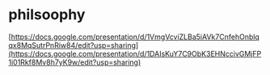 # philsoophy
[https://docs.google.com/presentation/d/1VmgVcviZLBa5iAVk7CnfehOnblqqx8MqSutrPnRiw84/edit?usp=sharing](https://docs.google.com/presentation/d/1DAIsKuY7C9ObK3EHNccivGMjFP1i01Rkf8Mv8h7yK9w/edit?usp=sharing)
